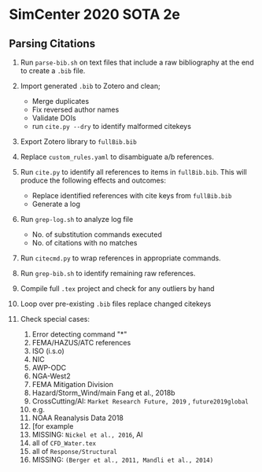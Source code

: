 # SimCenter 2020 SOTA 2e


## Parsing Citations

1. Run `parse-bib.sh` on text files that include a raw bibliography at the end to create a `.bib` file.
2. Import generated `.bib` to Zotero and clean;
    - Merge duplicates
    - Fix reversed author names
    - Validate DOIs
    - run `cite.py --dry` to identify malformed citekeys
3. Export Zotero library to `fullBib.bib`
4. Replace `custom_rules.yaml` to disambiguate a/b references.
5. Run `cite.py` to identify all references to items in `fullBib.bib`. This will produce the following effects and outcomes:
    - Replace identified references with cite keys from `fullBib.bib`
    - Generate a log
6. Run `grep-log.sh` to analyze log file
    - No. of substitution commands executed
    - No. of citations with no matches
7. Run `citecmd.py` to wrap references in appropriate commands.

8. Run `grep-bib.sh` to identify remaining raw references.
9. Compile full `.tex` project and check for any outliers by hand
10. Loop over pre-existing `.bib` files replace changed citekeys
11. Check special cases:
    1. Error detecting command "*"
    2. FEMA/HAZUS/ATC references
    3. ISO (i.s.o)
    4. NIC
    5. AWP-ODC
    6. NGA-West2
    7. FEMA Mitigation Division
    8. Hazard/Storm_Wind/main Fang et al., 2018b
    9. CrossCutting/AI: `Market Research Future, 2019` , `future2019global`
    10. e.g.
    11. NOAA Reanalysis Data 2018
    12. [for example
    13. MISSING: `Nickel et al., 2016`, AI
    14. all of `CFD_Water.tex`
    15. all of `Response/Structural`
    16. MISSING: `(Berger et al., 2011, Mandli et al., 2014)`
